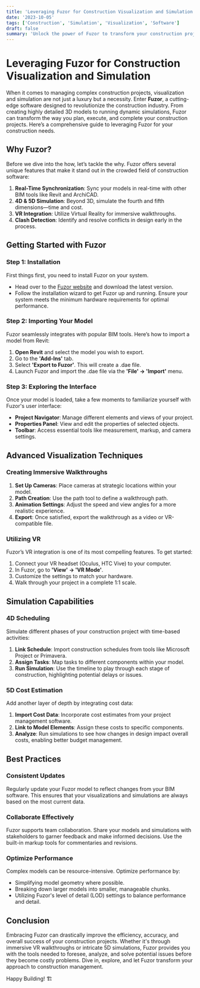 ```yaml
---
title: 'Leveraging Fuzor for Construction Visualization and Simulation'
date: '2023-10-05'
tags: ['Construction', 'Simulation', 'Visualization', 'Software']
draft: false
summary: 'Unlock the power of Fuzor to transform your construction project management through advanced visualization and simulation techniques.'
---
```


# Leveraging Fuzor for Construction Visualization and Simulation

When it comes to managing complex construction projects, visualization and simulation are not just a luxury but a necessity. Enter **Fuzor**, a cutting-edge software designed to revolutionize the construction industry. From creating highly detailed 3D models to running dynamic simulations, Fuzor can transform the way you plan, execute, and complete your construction projects. Here’s a comprehensive guide to leveraging Fuzor for your construction needs.

## Why Fuzor?

Before we dive into the how, let’s tackle the why. Fuzor offers several unique features that make it stand out in the crowded field of construction software:

1. **Real-Time Synchronization**: Sync your models in real-time with other BIM tools like Revit and ArchiCAD.
2. **4D & 5D Simulation**: Beyond 3D, simulate the fourth and fifth dimensions—time and cost.
3. **VR Integration**: Utilize Virtual Reality for immersive walkthroughs.
4. **Clash Detection**: Identify and resolve conflicts in design early in the process.

## Getting Started with Fuzor

### Step 1: Installation

First things first, you need to install Fuzor on your system. 

- Head over to the [Fuzor website](https://www.kalloctech.com/fuzor) and download the latest version.
- Follow the installation wizard to get Fuzor up and running. Ensure your system meets the minimum hardware requirements for optimal performance.

### Step 2: Importing Your Model

Fuzor seamlessly integrates with popular BIM tools. Here’s how to import a model from Revit:

1. **Open Revit** and select the model you wish to export.
2. Go to the **'Add-Ins'** tab.
3. Select **'Export to Fuzor'**. This will create a .dae file.
4. Launch Fuzor and import the .dae file via the **'File' -> 'Import'** menu.

### Step 3: Exploring the Interface

Once your model is loaded, take a few moments to familiarize yourself with Fuzor's user interface:

- **Project Navigator**: Manage different elements and views of your project.
- **Properties Panel**: View and edit the properties of selected objects.
- **Toolbar**: Access essential tools like measurement, markup, and camera settings.

## Advanced Visualization Techniques

### Creating Immersive Walkthroughs

1. **Set Up Cameras**: Place cameras at strategic locations within your model.
2. **Path Creation**: Use the path tool to define a walkthrough path.
3. **Animation Settings**: Adjust the speed and view angles for a more realistic experience.
4. **Export**: Once satisfied, export the walkthrough as a video or VR-compatible file.

### Utilizing VR

Fuzor’s VR integration is one of its most compelling features. To get started:

1. Connect your VR headset (Oculus, HTC Vive) to your computer.
2. In Fuzor, go to **'View' -> 'VR Mode'**.
3. Customize the settings to match your hardware.
4. Walk through your project in a complete 1:1 scale.

## Simulation Capabilities

### 4D Scheduling

Simulate different phases of your construction project with time-based activities:

1. **Link Schedule**: Import construction schedules from tools like Microsoft Project or Primavera.
2. **Assign Tasks**: Map tasks to different components within your model.
3. **Run Simulation**: Use the timeline to play through each stage of construction, highlighting potential delays or issues.

### 5D Cost Estimation

Add another layer of depth by integrating cost data:

1. **Import Cost Data**: Incorporate cost estimates from your project management software.
2. **Link to Model Elements**: Assign these costs to specific components.
3. **Analyze**: Run simulations to see how changes in design impact overall costs, enabling better budget management.

## Best Practices

### Consistent Updates

Regularly update your Fuzor model to reflect changes from your BIM software. This ensures that your visualizations and simulations are always based on the most current data.

### Collaborate Effectively

Fuzor supports team collaboration. Share your models and simulations with stakeholders to garner feedback and make informed decisions. Use the built-in markup tools for commentaries and revisions.

### Optimize Performance

Complex models can be resource-intensive. Optimize performance by:

- Simplifying model geometry where possible.
- Breaking down larger models into smaller, manageable chunks.
- Utilizing Fuzor's level of detail (LOD) settings to balance performance and detail.

## Conclusion

Embracing Fuzor can drastically improve the efficiency, accuracy, and overall success of your construction projects. Whether it's through immersive VR walkthroughs or intricate 5D simulations, Fuzor provides you with the tools needed to foresee, analyze, and solve potential issues before they become costly problems. Dive in, explore, and let Fuzor transform your approach to construction management.

Happy Building! 🏗️